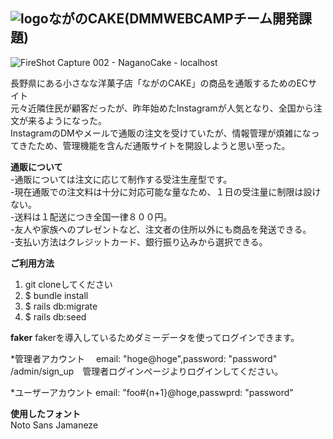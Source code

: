 ## ![logo](https://user-images.githubusercontent.com/63890284/83961915-ea8e1500-a8d2-11ea-8c58-ceac9a171885.jpg)ながのCAKE(DMMWEBCAMPチーム開発課題)

![FireShot Capture 002 - NaganoCake - localhost](https://user-images.githubusercontent.com/63890284/84114367-3376d280-aa67-11ea-9f2b-9c70657420f7.png)


長野県にある小さなな洋菓子店「ながのCAKE」の商品を通販するためのECサイト  
元々近隣住民が顧客だったが、昨年始めたInstagramが人気となり、全国から注文が来るようになった。  
InstagramのDMやメールで通販の注文を受けていたが、情報管理が煩雑になってきたため、管理機能を含んだ通販サイトを開設しようと思い至った。

**通販について**  
-通販については注文に応じて制作する受注生産型です。  
-現在通販での注文料は十分に対応可能な量なため、１日の受注量に制限は設けない。  
-送料は１配送につき全国一律８００円。  
-友人や家族へのプレゼントなど、注文者の住所以外にも商品を発送できる。  
-支払い方法はクレジットカード、銀行振り込みから選択できる。  


**ご利用方法**
1. git cloneしてください  
2. $ bundle install  
3. $ rails db:migrate  
4. $ rails db:seed  

**faker**
fakerを導入しているためダミーデータを使ってログインできます。 
 
*管理者アカウント　
email: "hoge@hoge",password: "password" 
/admin/sign_up　管理者ログインページよりログインしてください。 
 
*ユーザーアカウント
email: "foo#{n+1}@hoge,passwprd: "password"

**使用したフォント**  
Noto Sans Jamaneze  

